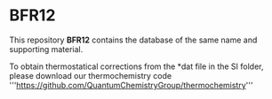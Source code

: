 # BFR12
This repository **BFR12** contains the database of the same name and supporting material.

To obtain thermostatical corrections from the *dat file in the SI folder, please download our thermochemistry code '''https://github.com/QuantumChemistryGroup/thermochemistry'''
